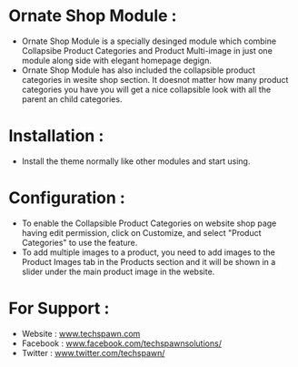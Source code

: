 Ornate Shop Module :
====================
- Ornate Shop Module is a specially desinged module which combine Collapsibe Product Categories and Product Multi-image in just one module along side with elegant homepage degign.
- Ornate Shop Module has also included the collapsible product categories in wesite shop section. It doesnot matter how many product categories you have you will get a nice collapsible look with all the parent an child categories.

Installation :
==============
- Install the theme normally like other modules and start using.

Configuration :
===============
- To enable the Collapsible Product Categories on website shop page having edit permission, click on Customize, and select "Product Categories" to use the feature.
- To add multiple images to a product, you need to add images to the Product Images tab in the Products section and it will be shown in a slider under the main product image in the website.

For Support :
=============
* Website : www.techspawn.com
* Facebook : www.facebook.com/techspawnsolutions/ 
* Twitter : www.twitter.com/techspawn/
